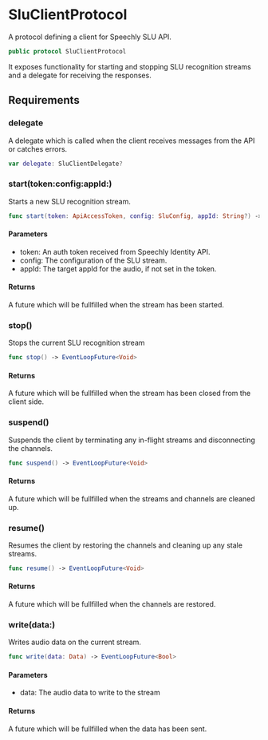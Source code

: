 # SluClientProtocol

A protocol defining a client for Speechly SLU API.

``` swift
public protocol SluClientProtocol
```

It exposes functionality for starting and stopping SLU recognition streams
and a delegate for receiving the responses.

> 

## Requirements

### delegate

A delegate which is called when the client receives messages from the API or catches errors.

``` swift
var delegate: SluClientDelegate?
```

### start(token:​config:​appId:​)

Starts a new SLU recognition stream.

``` swift
func start(token: ApiAccessToken, config: SluConfig, appId: String?) -> EventLoopFuture<Void>
```

> 

#### Parameters

  - token: An auth token received from Speechly Identity API.
  - config: The configuration of the SLU stream.
  - appId: The target appId for the audio, if not set in the token.

#### Returns

A future which will be fullfilled when the stream has been started.

### stop()

Stops the current SLU recognition stream

``` swift
func stop() -> EventLoopFuture<Void>
```

#### Returns

A future which will be fullfilled when the stream has been closed from the client side.

### suspend()

Suspends the client by terminating any in-flight streams and disconnecting the channels.

``` swift
func suspend() -> EventLoopFuture<Void>
```

#### Returns

A future which will be fullfilled when the streams and channels are cleaned up.

### resume()

Resumes the client by restoring the channels and cleaning up any stale streams.

``` swift
func resume() -> EventLoopFuture<Void>
```

#### Returns

A future which will be fullfilled when the channels are restored.

### write(data:​)

Writes audio data on the current stream.

``` swift
func write(data: Data) -> EventLoopFuture<Bool>
```

> 

#### Parameters

  - data: The audio data to write to the stream

#### Returns

A future which will be fullfilled when the data has been sent.
